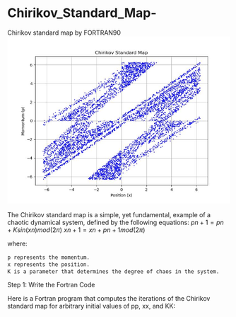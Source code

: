 # Chirikov_Standard_Map-
Chirikov standard map by FORTRAN90
![Logo](Figure_2.jpeg)

The Chirikov standard map is a simple, yet fundamental, example of a chaotic dynamical system, defined by the following equations:
$pn+1=pn+Ksin⁡(xn) mod (2π)$
$xn+1=xn+pn+1 mod (2π)$

where:

    p represents the momentum.
    x represents the position.
    K is a parameter that determines the degree of chaos in the system.

Step 1: Write the Fortran Code

Here is a Fortran program that computes the iterations of the Chirikov standard map for arbitrary initial values of pp, xx, and KK:
